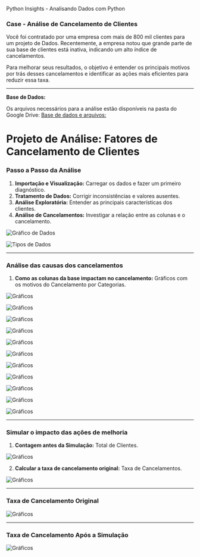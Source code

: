 Python Insights - Analisando Dados com Python

### **Case - Análise de Cancelamento de Clientes**

Você foi contratado por uma empresa com mais de 800 mil clientes para um projeto de Dados. Recentemente, a empresa notou que grande parte de sua base de clientes está inativa, indicando um alto índice de cancelamentos.

Para melhorar seus resultados, o objetivo é entender os principais motivos por trás desses cancelamentos e identificar as ações mais eficientes para reduzir essa taxa.

---

**Base de Dados:**

Os arquivos necessários para a análise estão disponíveis na pasta do Google Drive:
[Base de dados e arquivos:](https://drive.google.com/drive/folders/1uDes7ePdkHiraJmiyeZ-w5lfc8K6NYFZ?usp=drive_link)

# Projeto de Análise: Fatores de Cancelamento de Clientes

### **Passo a Passo da Análise**

1.  **Importação e Visualização:** Carregar os dados e fazer um primeiro diagnóstico.
2.  **Tratamento de Dados:** Corrigir inconsistências e valores ausentes.
3.  **Análise Exploratória:** Entender as principais características dos clientes.
4.  **Análise de Cancelamentos:** Investigar a relação entre as colunas e o cancelamento.

![Gráfico de Dados ](png/tela1.PNG)

![Tipos de Dados ](png/tela2.PNG)

---

### **Análise das causas dos cancelamentos**

1.  **Como as colunas da base impactam no cancelamento:** Gráficos com os motivos do Cancelamento por Categorias.

![Gráficos ](png/tela4.PNG)

![Gráficos ](png/tela5.PNG)

![Gráficos ](png/tela6.PNG)

![Gráficos ](png/tela7.PNG)

![Gráficos ](png/tela8.PNG)

![Gráficos ](png/tela9.PNG)

![Gráficos ](png/tela10.PNG)

![Gráficos ](png/tela11.PNG)

![Gráficos ](png/tela12.PNG)

![Gráficos ](png/tela13.PNG)

![Gráficos ](png/tela14.PNG)

---

### **Simular o impacto das ações de melhoria**

1.  **Contagem antes da Simulação:** Total de Clientes.

![Gráficos ](png/tela15.PNG)

2.  **Calcular a taxa de cancelamento original:** Taxa de Cancelamentos.

![Gráficos ](png/tela16.PNG)

---

### **Taxa de Cancelamento Original**

![Gráficos ](png/tela17.PNG)

---

### **Taxa de Cancelamento Após a Simulação**

![Gráficos ](png/tela18.PNG)
